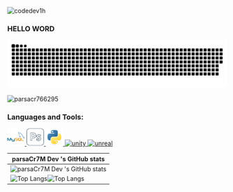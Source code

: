 ![codedev1h](https://github.com/parsaCr766295/parsaCr766295/assets/18326939/2f1cbd6c-ba78-47c9-a2ee-1c63dada9e58)
### HELLO WORD
  <img src="https://raw.githubusercontent.com/parsa222/parsa222/output/snake.svg" alt="snake animation" /> 
<p align="left"> <img src="https://komarev.com/ghpvc/?username=parsacr766295&label=Profile%20views&color=0e75b6&style=flat" alt="parsacr766295" /> </p>
<h3 align="left">Languages and Tools:</h3>
<p align="left"> <a href="https://www.mysql.com/" target="_blank" rel="noreferrer"> <img src="https://raw.githubusercontent.com/devicons/devicon/master/icons/mysql/mysql-original-wordmark.svg" alt="mysql" width="40" height="40"/> </a> <a href="https://www.photoshop.com/en" target="_blank" rel="noreferrer"> <img src="https://raw.githubusercontent.com/devicons/devicon/master/icons/photoshop/photoshop-line.svg" alt="photoshop" width="40" height="40"/> </a> <a href="https://www.python.org" target="_blank" rel="noreferrer"> <img src="https://raw.githubusercontent.com/devicons/devicon/master/icons/python/python-original.svg" alt="python" width="40" height="40"/> </a> <a href="https://unity.com/" target="_blank" rel="noreferrer"> <img src="https://www.vectorlogo.zone/logos/unity3d/unity3d-icon.svg" alt="unity" width="40" height="40"/> </a> <a href="https://unrealengine.com/" target="_blank" rel="noreferrer"> <img src="https://raw.githubusercontent.com/kenangundogan/fontisto/036b7eca71aab1bef8e6a0518f7329f13ed62f6b/icons/svg/brand/unreal-engine.svg" alt="unreal" width="40" height="40"/> </a> </p>


| parsaCr7M Dev 's GitHub stats  |
| ------------- |
|![ parsaCr7M Dev 's GitHub stats](https://github-readme-stats.vercel.app/api?username=parsaCr766295&theme=dark&show_icons=true)
|![Top Langs](https://github-readme-stats.vercel.app/api/top-langs/?username=parsaCr766295&langs_count=8)![Top Langs](https://github-readme-stats.vercel.app/api/top-langs/?username=parsaCr766295&layout=compact)

